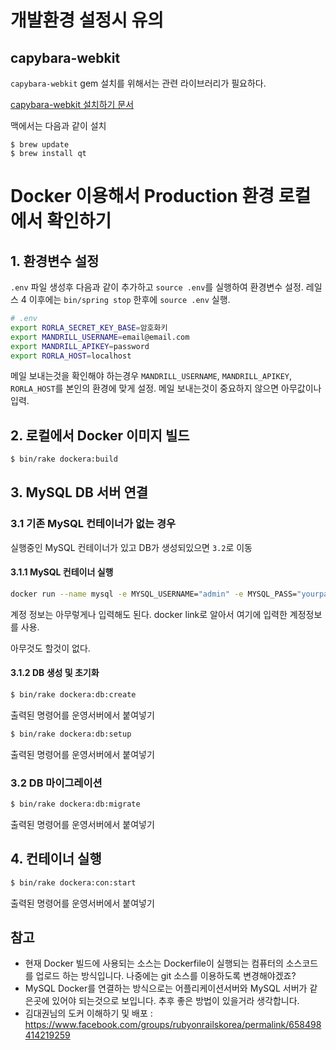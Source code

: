 # 개발환경 설정시 유의

## capybara-webkit

`capybara-webkit` gem 설치를 위해서는 관련 라이브러리가 필요하다.

[capybara-webkit 설치하기 문서](https://github.com/thoughtbot/capybara-webkit/wiki/Installing-Qt-and-compiling-capybara-webkit)

맥에서는 다음과 같이 설치

```shell
$ brew update
$ brew install qt
```

# Docker 이용해서 Production 환경 로컬에서 확인하기

## 1. 환경변수 설정

`.env` 파일 생성후 다음과 같이 추가하고 `source .env`를 실행하여 환경변수 설정. 레일스 4 이후에는 `bin/spring stop` 한후에 `source .env` 실행.

```bash
# .env
export RORLA_SECRET_KEY_BASE=암호화키
export MANDRILL_USERNAME=email@email.com
export MANDRILL_APIKEY=password
export RORLA_HOST=localhost
```

메일 보내는것을 확인해야 하는경우 `MANDRILL_USERNAME`, `MANDRILL_APIKEY`, `RORLA_HOST`를 본인의 환경에 맞게 설정. 메일 보내는것이 중요하지 않으면 아무값이나 입력.

## 2. 로컬에서 Docker 이미지 빌드

```bash
$ bin/rake dockera:build
```

## 3. MySQL DB 서버 연결 

### 3.1 기존 MySQL 컨테이너가 없는 경우

실행중인 MySQL 컨테이너가 있고 DB가 생성되있으면 `3.2`로 이동

#### 3.1.1 MySQL 컨테이너 실행

```bash
docker run --name mysql -e MYSQL_USERNAME="admin" -e MYSQL_PASS="yourpassword" -d tutum/mysql
```

계정 정보는 아무렇게나 입력해도 된다. docker link로 알아서 여기에 입력한 계정정보를 사용.

아무것도 할것이 없다.

#### 3.1.2 DB 생성 및 초기화

```bash
$ bin/rake dockera:db:create
```

출력된 명령어를 운영서버에서 붙여넣기

```bash
$ bin/rake dockera:db:setup
```

출력된 명령어를 운영서버에서 붙여넣기

### 3.2 DB 마이그레이션

```bash
$ bin/rake dockera:db:migrate
```

출력된 명령어를 운영서버에서 붙여넣기


## 4. 컨테이너 실행

```bash
$ bin/rake dockera:con:start
```

출력된 명령어를 운영서버에서 붙여넣기


## 참고

- 현재 Docker 빌드에 사용되는 소스는 Dockerfile이 실행되는 컴퓨터의 소스코드를 업로드 하는 방식입니다. 나중에는 git 소스를 이용하도록 변경해야겠죠? 
- MySQL Docker를 연결하는 방식으로는 어플리케이션서버와 MySQL 서버가 같은곳에 있어야 되는것으로 보입니다. 추후 좋은 방법이 있을거라 생각합니다.
- 김대권님의 도커 이해하기 및 배포 : https://www.facebook.com/groups/rubyonrailskorea/permalink/658498414219259